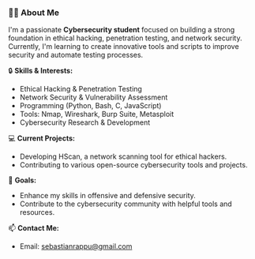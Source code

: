 ### 👨‍💻 About Me

I'm a passionate **Cybersecurity student** focused on building a strong foundation in ethical hacking, penetration testing, and network security. Currently, I'm learning to create innovative tools and scripts to improve security and automate testing processes.  

🔒 **Skills & Interests:**
- Ethical Hacking & Penetration Testing
- Network Security & Vulnerability Assessment
- Programming (Python, Bash, C, JavaScript)
- Tools: Nmap, Wireshark, Burp Suite, Metasploit
- Cybersecurity Research & Development

💻 **Current Projects:**
- Developing HScan, a network scanning tool for ethical hackers.
- Contributing to various open-source cybersecurity tools and projects.

🚀 **Goals:**
- Enhance my skills in offensive and defensive security.
- Contribute to the cybersecurity community with helpful tools and resources.

📫 **Contact Me:**
- Email: [sebastianrappu@gmail.com](mailto:sebastianrappu@gmail.com)

